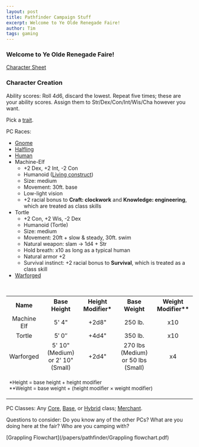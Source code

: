 ```yaml
---
layout: post
title: Pathfinder Campaign Stuff
excerpt: Welcome to Ye Olde Renegade Faire!
author: Tim
tags: gaming
---
```


### Welcome to Ye Olde Renegade Faire!

[Character Sheet](/papers/pathfinder/PathfinderRPGCharacterSheet.pdf)

### Character Creation
Ability scores: Roll 4d6, discard the lowest. Repeat five times; these are your ability scores. Assign them to Str/Dex/Con/Int/Wis/Cha however you want.

Pick a [trait](https://www.d20pfsrd.com/traits/#TOC-Gaining-Traits).

PC Races:
* [Gnome](http://www.d20pfsrd.com/races/core-races/gnome/)
* [Halfling](http://www.d20pfsrd.com/races/core-races/halfling/)
* [Human](http://www.d20pfsrd.com/races/core-races/human/)
* Machine-Elf
  * +2 Dex, +2 Int, -2 Con
  * Humanoid ([Living construct](https://sites.google.com/site/eberronpathfinder/conversion-info/bestiary/types-subtypes/living-construct---subtype))
  * Size: medium
  * Movement: 30ft. base
  * Low-light vision
  * +2 racial bonus to **Craft: clockwork** and **Knowledge: engineering**, which are treated as class skills
* Tortle
  * +2 Con, +2 Wis, -2 Dex
  * Humanoid (Tortle)
  * Size: medium
  * Movement: 20ft + slow & steady, 30ft. swim 
  * Natural weapon: slam -> 1d4 + Str
  * Hold breath: x10 as long as a typical human
  * Natural armor +2
  * Survival instinct: +2 racial bonus to **Survival**, which is treated as a class skill
* [Warforged](https://sites.google.com/site/eberronpathfinder/conversion-info/races/warforged)
<br>
<table id="tortle-stat-tbl">
	<tr>
		<th>Name</th>
		<th>Base Height</th>
		<th>Height Modifier*</th>
		<th>Base Weight</th>
		<th>Weight Modifier**</th>
	</tr>
	<tr style="text-align:center;">
		<td>Machine Elf</td>
		<td>5' 4"</td>
		<td>+2d8"</td>
		<td>250 lb.</td>
		<td>x10</td>
	</tr>
	<tr style="text-align:center;">
		<td>Tortle</td>
		<td>5′ 0″</td>
		<td>+4d4"</td>
		<td>350 lb.</td>
		<td>x10</td>
	</tr>
	<tr style="text-align:center;">
		<td>Warforged</td>
		<td>5' 10" (Medium) or 2' 10" (Small) </td>
		<td>+2d4"</td>
		<td>270 lbs (Medium) or 50 lbs (Small)</td>
		<td>x4</td>
	</tr>
	<tr>
		<td colspan="5"><p><small>*Height = base height + height modifier<br>
		**Weight = base weight + (height modifier × weight modifier)
		</small></p></td>
	</tr>
</table>

PC Classes: Any [Core](https://www.d20pfsrd.com/classes/core-classes/), [Base](https://www.d20pfsrd.com/classes/base-classes/), or [Hybrid](https://www.d20pfsrd.com/classes/hybrid-classes/) class; [Merchant](/papers/pathfinder/Merchant.pdf).

Questions to consider: Do you know any of the other PCs? What are you doing here at the fair? Who are you camping with?

[Grappling Flowchart](/papers/pathfinder/Grappling flowchart.pdf)